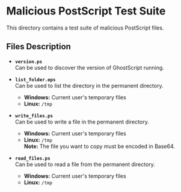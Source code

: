 # Malicious PostScript Test Suite

This directory contains a test suite of malicious PostScript files.

## Files Description

- **`version.ps`**  
  Can be used to discover the version of GhostScript running.

- **`list_folder.eps`**  
  Can be used to list the directory in the permanent directory.  
  - **Windows:** Current user's temporary files  
  - **Linux:** `/tmp`

- **`write_files.ps`**  
  Can be used to write a file in the permanent directory.  
  - **Windows:** Current user's temporary files  
  - **Linux:** `/tmp`  
  **Note:** The file you want to copy must be encoded in Base64.

- **`read_files.ps`**  
  Can be used to read a file from the permanent directory.  
  - **Windows:** Current user's temporary files  
  - **Linux:** `/tmp`
